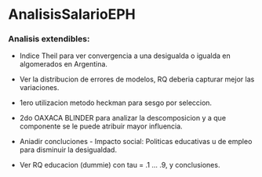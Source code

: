 # AnalisisSalarioEPH

### Analisis extendibles:

* Indice Theil para ver convergencia a una desigualda o igualda en algomerados en Argentina.

* Ver la distribucion de errores de modelos, RQ deberia capturar mejor las variaciones.

* 1ero utilizacion metodo heckman para sesgo por seleccion.
* 2do OAXACA BLINDER para analizar la descomposicion y a que componente se le puede atribuir mayor influencia.

* Aniadir concluciones - Impacto social: 
Politicas educativas u de empleo para disminuir la desigualdad. 

* Ver RQ educacion (dummie) con tau = .1 ... .9, y conclusiones.